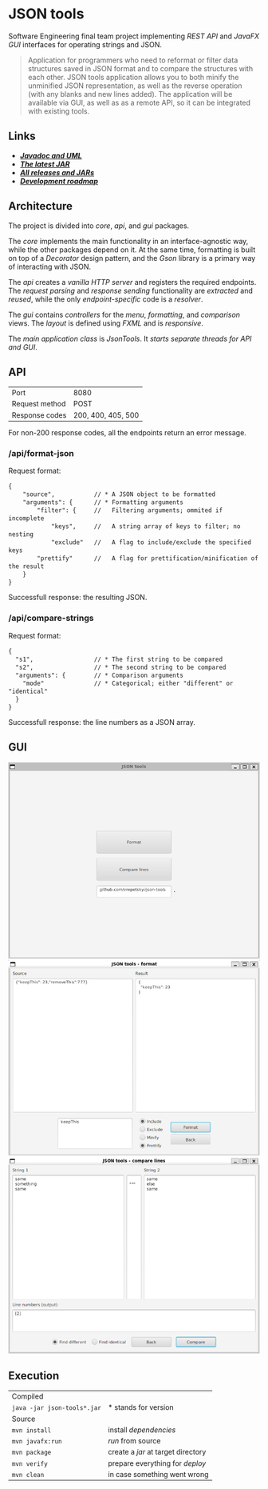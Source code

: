 # JSON tools

Software Engineering final team project implementing _REST API_ and _JavaFX GUI_ interfaces for operating strings and JSON.

> Application for programmers who need to reformat or filter data structures saved in JSON format and to compare the structures with each other. JSON tools application allows you to both minify the unminified JSON representation, as well as the reverse operation (with any blanks and new lines added). The application will be available via GUI, as well as as a remote API, so it can be integrated with existing tools.

## Links

- [**_Javadoc and UML_**](https://vrepetskyi.github.io/json-tools/)
- [**_The latest JAR_**](https://vrepetskyi.github.io/json-tools/json-tools.zip)
- [**_All releases and JARs_**](https://github.com/vrepetskyi/json-tools/releases)
- [**_Development roadmap_**](https://github.com/users/vrepetskyi/projects/1/)

## Architecture

The project is divided into _core_, _api_, and _gui_ packages.

The _core_ implements the main functionality in an interface-agnostic way, while the other packages depend on it. At the same time, formatting is built on top of a _Decorator_ design pattern, and the _Gson_ library is a primary way of interacting with JSON.

The _api_ creates a _vanilla HTTP server_ and registers the required endpoints. The _request parsing_ and _response sending_ functionality are _extracted_ and _reused_, while the only _endpoint-specific_ code is a _resolver_.

The _gui_ contains _controllers_ for the _menu_, _formatting_, and _comparison_ views. The _layout_ is defined using _FXML_ and is _responsive_.

The _main application class_ is _JsonTools_. It _starts separate threads for API and GUI_.

## API

<table>
    <tr>
        <td>Port</td>
        <td>8080</td>
    </tr>
    <tr>
        <td>Request method</td>
        <td>POST</td>
    </tr>
    <tr>
        <td>Response codes</td>
        <td>200, 400, 405, 500</td>
    </tr>
</table>

For non-200 response codes, all the endpoints return an error message.

### /api/format-json

Request format:

```
{
    "source",           // * A JSON object to be formatted
    "arguments": {      // * Formatting arguments
        "filter": {     //   Filtering arguments; ommited if incomplete
            "keys",     //   A string array of keys to filter; no nesting
            "exclude"   //   A flag to include/exclude the specified keys
        "prettify"      //   A flag for prettification/minification of the result
    }
}
```

Successfull response: the resulting JSON.

### /api/compare-strings

Request format:

```
{
  "s1",                 // * The first string to be compared
  "s2",                 // * The second string to be compared
  "arguments": {        // * Comparison arguments
    "mode"              // * Categorical; either "different" or "identical"
  }
}
```

Successfull response: the line numbers as a JSON array.

## GUI

<img src="docs/demo/menu.png" alt="Menu view" width="560">
<img src="docs/demo/format.png" alt="Formatting view" width="560">
<img src="docs/demo/compare.png" alt="Comparison view" width="560">

## Execution

<table>
    <tr>
        <td colspan="2">Compiled</td>
    </tr>
    <tr>
        <td><code>java -jar json-tools*.jar</code></td>
        <td>* stands for version</td>
    </tr>
    <tr>
        <td colspan="2">Source</td>
    </tr>
    <tr>
        <td><code>mvn install</code></td>
        <td>install <em>dependencies</em></td>
    </tr>
    <tr>
        <td><code>mvn javafx:run</code></td>
        <td><em>run</em> from source</td>
    </tr>
    <tr>
        <td><code>mvn package</code></td>
        <td>create a <em>jar</em> at target directory</td>
    </tr>
    <tr>
        <td><code>mvn verify</code></td>
        <td>prepare everything for <em>deploy</em></td>
    </tr>
    <tr>
        <td><code>mvn clean</code></td>
        <td>in case something went wrong</td>
    </tr>
</table>
